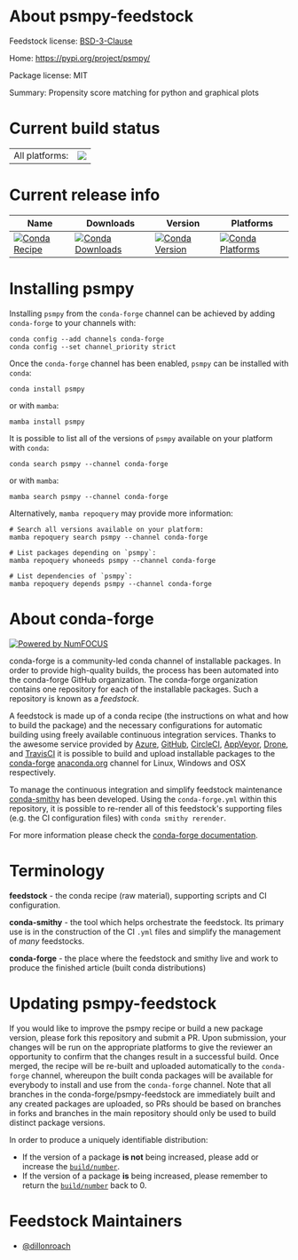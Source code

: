 About psmpy-feedstock
=====================

Feedstock license: [BSD-3-Clause](https://github.com/conda-forge/psmpy-feedstock/blob/main/LICENSE.txt)

Home: https://pypi.org/project/psmpy/

Package license: MIT

Summary: Propensity score matching for python and graphical plots

Current build status
====================


<table><tr><td>All platforms:</td>
    <td>
      <a href="https://dev.azure.com/conda-forge/feedstock-builds/_build/latest?definitionId=17625&branchName=main">
        <img src="https://dev.azure.com/conda-forge/feedstock-builds/_apis/build/status/psmpy-feedstock?branchName=main">
      </a>
    </td>
  </tr>
</table>

Current release info
====================

| Name | Downloads | Version | Platforms |
| --- | --- | --- | --- |
| [![Conda Recipe](https://img.shields.io/badge/recipe-psmpy-green.svg)](https://anaconda.org/conda-forge/psmpy) | [![Conda Downloads](https://img.shields.io/conda/dn/conda-forge/psmpy.svg)](https://anaconda.org/conda-forge/psmpy) | [![Conda Version](https://img.shields.io/conda/vn/conda-forge/psmpy.svg)](https://anaconda.org/conda-forge/psmpy) | [![Conda Platforms](https://img.shields.io/conda/pn/conda-forge/psmpy.svg)](https://anaconda.org/conda-forge/psmpy) |

Installing psmpy
================

Installing `psmpy` from the `conda-forge` channel can be achieved by adding `conda-forge` to your channels with:

```
conda config --add channels conda-forge
conda config --set channel_priority strict
```

Once the `conda-forge` channel has been enabled, `psmpy` can be installed with `conda`:

```
conda install psmpy
```

or with `mamba`:

```
mamba install psmpy
```

It is possible to list all of the versions of `psmpy` available on your platform with `conda`:

```
conda search psmpy --channel conda-forge
```

or with `mamba`:

```
mamba search psmpy --channel conda-forge
```

Alternatively, `mamba repoquery` may provide more information:

```
# Search all versions available on your platform:
mamba repoquery search psmpy --channel conda-forge

# List packages depending on `psmpy`:
mamba repoquery whoneeds psmpy --channel conda-forge

# List dependencies of `psmpy`:
mamba repoquery depends psmpy --channel conda-forge
```


About conda-forge
=================

[![Powered by
NumFOCUS](https://img.shields.io/badge/powered%20by-NumFOCUS-orange.svg?style=flat&colorA=E1523D&colorB=007D8A)](https://numfocus.org)

conda-forge is a community-led conda channel of installable packages.
In order to provide high-quality builds, the process has been automated into the
conda-forge GitHub organization. The conda-forge organization contains one repository
for each of the installable packages. Such a repository is known as a *feedstock*.

A feedstock is made up of a conda recipe (the instructions on what and how to build
the package) and the necessary configurations for automatic building using freely
available continuous integration services. Thanks to the awesome service provided by
[Azure](https://azure.microsoft.com/en-us/services/devops/), [GitHub](https://github.com/),
[CircleCI](https://circleci.com/), [AppVeyor](https://www.appveyor.com/),
[Drone](https://cloud.drone.io/welcome), and [TravisCI](https://travis-ci.com/)
it is possible to build and upload installable packages to the
[conda-forge](https://anaconda.org/conda-forge) [anaconda.org](https://anaconda.org/)
channel for Linux, Windows and OSX respectively.

To manage the continuous integration and simplify feedstock maintenance
[conda-smithy](https://github.com/conda-forge/conda-smithy) has been developed.
Using the ``conda-forge.yml`` within this repository, it is possible to re-render all of
this feedstock's supporting files (e.g. the CI configuration files) with ``conda smithy rerender``.

For more information please check the [conda-forge documentation](https://conda-forge.org/docs/).

Terminology
===========

**feedstock** - the conda recipe (raw material), supporting scripts and CI configuration.

**conda-smithy** - the tool which helps orchestrate the feedstock.
                   Its primary use is in the construction of the CI ``.yml`` files
                   and simplify the management of *many* feedstocks.

**conda-forge** - the place where the feedstock and smithy live and work to
                  produce the finished article (built conda distributions)


Updating psmpy-feedstock
========================

If you would like to improve the psmpy recipe or build a new
package version, please fork this repository and submit a PR. Upon submission,
your changes will be run on the appropriate platforms to give the reviewer an
opportunity to confirm that the changes result in a successful build. Once
merged, the recipe will be re-built and uploaded automatically to the
`conda-forge` channel, whereupon the built conda packages will be available for
everybody to install and use from the `conda-forge` channel.
Note that all branches in the conda-forge/psmpy-feedstock are
immediately built and any created packages are uploaded, so PRs should be based
on branches in forks and branches in the main repository should only be used to
build distinct package versions.

In order to produce a uniquely identifiable distribution:
 * If the version of a package **is not** being increased, please add or increase
   the [``build/number``](https://docs.conda.io/projects/conda-build/en/latest/resources/define-metadata.html#build-number-and-string).
 * If the version of a package **is** being increased, please remember to return
   the [``build/number``](https://docs.conda.io/projects/conda-build/en/latest/resources/define-metadata.html#build-number-and-string)
   back to 0.

Feedstock Maintainers
=====================

* [@dillonroach](https://github.com/dillonroach/)

